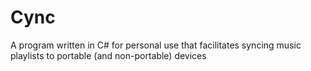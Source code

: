Cync
====

A program written in C# for personal use that facilitates syncing music playlists to portable (and non-portable) devices
